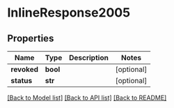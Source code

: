 # InlineResponse2005

## Properties
Name | Type | Description | Notes
------------ | ------------- | ------------- | -------------
**revoked** | **bool** |  | [optional] 
**status** | **str** |  | [optional] 

[[Back to Model list]](../README.md#documentation-for-models) [[Back to API list]](../README.md#documentation-for-api-endpoints) [[Back to README]](../README.md)

